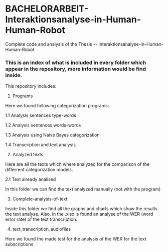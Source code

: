 # BACHELORARBEIT-Interaktionsanalyse-in-Human-Human-Robot
Complete code and analysis of the Thesis -- Interaktionsanalyse-in-Human-Human-Robot

### This is an index of what is included in every folder which appear in the repository, more information would be find inside. 

This repository includes: 
1. Programs

Here we found following categorization programs: 

1.1 Analysis sentences type-words

1.2 Analysis sentences words-words

1.3 Analysis using Naive Bayes categorization

1.4 Transcription and text analysis

2. Analyzed texts:

Here are all the texts which where analyzed for the comparison of the differrent categorization models.

  2.1 Text already analised
  
  
  In this folder we can find the text analyzed manually (not with the program)

3.  Complete-analysis-of-text

Inside this folder we find all the graphs and charts which show the results the text analyse. Also, in the .xlsx is found an analyse of the WER (word error rate) of the text transcription. 




4. text_transcription_audiofiles


Here we found the made test for the analysis of the WER for the text subscriptions


